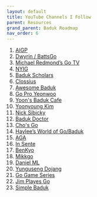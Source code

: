 ```yaml
---
layout: default
title: YouTube Channels I Follow
parent: Resources
grand_parent: Baduk Roadmap
nav_order: 6
---
```


1) [AIGP](https://www.youtube.com/@aigpindia) <br>
2) [Dwyrin / BattsGo](https://www.youtube.com/user/dwyrin) <br>
3) [Michael Redmond’s Go TV](https://www.youtube.com/channel/UCRJyagla1B5cxIfR4i2LdgA) <br>
4) [NYIG](https://www.youtube.com/channel/UCMp-4uv1jfVa0dXkZv3qQYA) <br>
5) [Baduk Scholars](https://www.youtube.com/@BadukScholars) <br>
6) [Clossius](https://www.youtube.com/user/clossius) <br>
7) [Awesome Baduk](https://www.youtube.com/channel/UCA-ydBDPv0iYxcj5rTWDPDg) <br>
8) [Go Pro Yeonwoo](https://www.youtube.com/user/goingceo) <br>
9) [Yoon's Baduk Cafe](https://www.youtube.com/channel/UCQ7fRyWobKv_FejtqwUVImA) <br>
10) [Yoonyoung Kim](https://www.youtube.com/channel/UCyCA2PZzqsFlQifmSmWqe-w/featured) <br>
11) [Nick Sibicky](https://www.youtube.com/user/nicksibicky) <br>
12) [Baduk Doctor](https://www.youtube.com/channel/UCfw9_YdrjZ1zts2ancNQT6g/featured) <br>
13) [Cho's Go](https://www.youtube.com/channel/UCjTzPdBpmUJXzL4_U2NDpxA) <br>
14) [Haylee’s World of Go/Baduk](https://www.youtube.com/channel/UCTji1kQNoWIH85dB_Vxka9g) <br>
15) [AGA](https://www.youtube.com/user/USGOWeb) <br>
16) [In Sente](https://www.youtube.com/channel/UCP14BOcc0Rg9-TXXv2I4AkA) <br>
17) [BenKyo](https://www.youtube.com/channel/UCsH0N8Hc4e4AXTnZt8Hg6fQ/featured) <br>
18) [Mikkgo](https://www.youtube.com/channel/UCXz28yKTrSiobcemJMCMnVg) <br>
19) [Daniel ML](https://www.youtube.com/user/danielml01/featured) <br>
20) [Yunguseng Dojang](https://www.youtube.com/user/YungusengDojang/featured) <br>
21) [Go Game Series](https://www.youtube.com/c/jianqiuchen/featured) <br>
22) [Jim Playes Go](https://www.youtube.com/channel/UCiC-U0LlProVXHgJsSXhQ8w) <br>
23) [Simple Baduk](https://www.youtube.com/@simplebaduk/)
